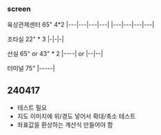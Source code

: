 ### screen
육상관제센터
65" 4*2
|---|---|---|---|
|---|---|---|---|

조타실
22" * 3
|-|-|-|

선실
65" or 43" * 2
|----|  or |--|--|

터미널
75"
|-----|


## 240417

- 테스트 필요
- 지도 이미지에 위/경도 넣어서 확대/축소 테스트
- 좌표값을 환상하는 계산식 만들어야 함
